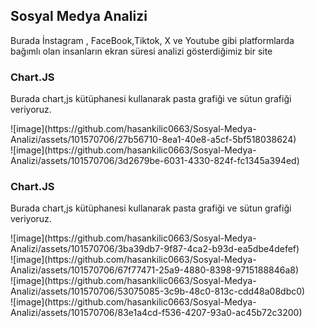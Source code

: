 <h2>Sosyal Medya Analizi</h2>
Burada İnstagram , FaceBook,Tiktok, X ve Youtube gibi platformlarda bağımlı olan insanların ekran süresi  analizi gösterdiğimiz bir site 
<h3>Chart.JS</h3>
<p>Burada chart,js kütüphanesi kullanarak pasta grafiği ve sütun grafiği veriyoruz.</p>
![image](https://github.com/hasankilic0663/Sosyal-Medya-Analizi/assets/101570706/27b56710-8ea1-40e8-a5cf-5bf518038624)
<br>
![image](https://github.com/hasankilic0663/Sosyal-Medya-Analizi/assets/101570706/3d2679be-6031-4330-824f-fc1345a394ed)
<h3>Chart.JS</h3>
<p>Burada chart,js kütüphanesi kullanarak pasta grafiği ve sütun grafiği veriyoruz.</p>
![image](https://github.com/hasankilic0663/Sosyal-Medya-Analizi/assets/101570706/3ba39db7-9f87-4ca2-b93d-ea5dbe4defef)
<br>
![image](https://github.com/hasankilic0663/Sosyal-Medya-Analizi/assets/101570706/67f77471-25a9-4880-8398-9715188846a8)
<br>
![image](https://github.com/hasankilic0663/Sosyal-Medya-Analizi/assets/101570706/53075085-3c9b-48c0-813c-cdd48a08dbc0)
<br>
![image](https://github.com/hasankilic0663/Sosyal-Medya-Analizi/assets/101570706/83e1a4cd-f536-4207-93a0-ac45b72c3200)

